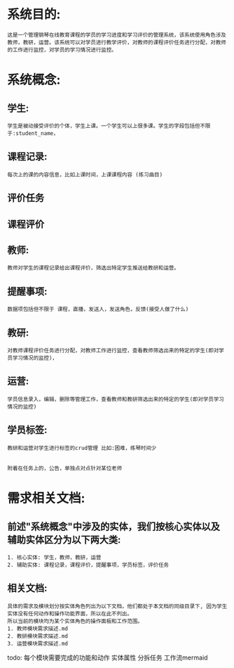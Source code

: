 # 系统目的:
    这是一个管理钢琴在线教育课程的学员的学习进度和学习评价的管理系统，该系统使用角色涉及教师，教研，运营。该系统可以对学员进行教学评价，对教师的课程评价任务进行分配，对教师的工作进行监控，对学员的学习情况进行监控。

# 系统概念:

## 学生: 
    学生是被动接受评价的个体，学生上课。一个学生可以上很多课。学生的字段包括但不限于:student_name，
## 课程记录:
    每次上的课的内容信息，比如上课时间，上课课程内容 (练习曲目)
## 评价任务
## 课程评价
## 教师:
    教师对学生的课程记录给出课程评价，筛选出特定学生推送给教研和运营。
## 提醒事项: 
    数据项包括但不限于 课程，直播，发送人，发送角色，反馈(接受人做了什么)
## 教研: 
    对教师课程评价任务进行分配，对教师工作进行监控，查看教师筛选出来的特定的学生(即对学员学习情况的监控)，
## 运营: 
    学员信息录入，编辑，删除等管理工作，查看教师和教研筛选出来的特定的学生(即对学员学习情况的监控)
## 学员标签:
    教研和运营对学生进行标签的crud管理 比如:困难，练琴时间少

    
## 
    附着在任务上的，公告，单独点对点针对某位老师

# 需求相关文档:
## 前述"系统概念"中涉及的实体，我们按核心实体以及辅助实体区分为以下两大类:
    1. 核心实体: 学生，教师，教研，运营
    2. 辅助实体: 课程记录，课程评价，提醒事项，学员标签，评价任务
    
## 相关文档: 
    具体的需求及模块划分按实体角色列出为以下文档，他们都处于本文档的同级目录下, 因为学生实体没有任何动作和操作功能界面，所以在此不列出。
    所以当前的模块均为某个实体角色的操作面板和工作范围。
    1. 教师模块需求描述.md
    2. 教研模块需求描述.md
    3. 运营模块需求描述.md

todo:
每个模块需要完成的功能和动作
实体属性
分拆任务
工作流mermaid
